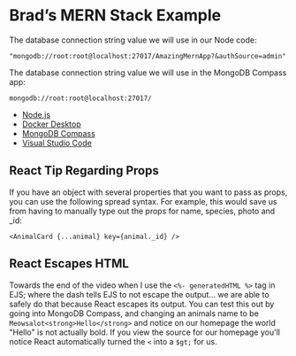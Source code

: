 # Brad&rsquo;s MERN Stack Example

The database connection string value we will use in our Node code:

```
"mongodb://root:root@localhost:27017/AmazingMernApp?&authSource=admin"
```

The database connection string value we will use in the MongoDB Compass app:

```
mongodb://root:root@localhost:27017/
```

- [Node.js](https://nodejs.org)
- [Docker Desktop](https://www.docker.com/products/docker-desktop/)
- [MongoDB Compass](https://www.mongodb.com/products/compass)
- [Visual Studio Code](https://code.visualstudio.com/)

## React Tip Regarding Props

If you have an object with several properties that you want to pass as props, you can use the following spread syntax. For example, this would save us from having to manually type out the props for name, species, photo and \_id:

```
<AnimalCard {...animal} key={animal._id} />
```

## React Escapes HTML

Towards the end of the video when I use the `<%- generatedHTML %>` tag in EJS; where the dash tells EJS to not escape the output... we are able to safely do that because React escapes its output. You can test this out by going into MongoDB Compass, and changing an animals name to be `Meowsalot<strong>Hello</strong>` and notice on our homepage the world "Hello" is not actually bold. If you view the source for our homepage you'll notice React automatically turned the `<` into a `$gt;` for us.
